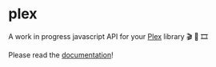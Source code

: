 # plex
A work in progress javascript API for your [Plex](https://www.plex.tv) library 🎬 🎥 🎞

Please read the [documentation](https://ryanfarber.github.io/plex)!
